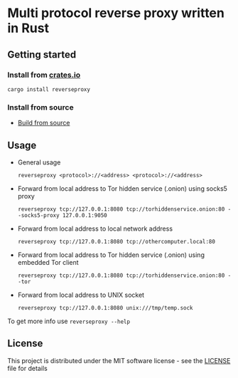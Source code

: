 # Multi protocol reverse proxy written in Rust

## Getting started 

### Install from [crates.io](https://crates.io/crates/reverseproxy)

```
cargo install reverseproxy
```

### Install from source

* [Build from source](doc/build.md) 

## Usage

* General usage

    ```shell
    reverseproxy <protocol>://<address> <protocol>://<address>
    ```

* Forward from local address to Tor hidden service (.onion) using socks5 proxy

    ```shell
    reverseproxy tcp://127.0.0.1:8080 tcp://torhiddenservice.onion:80 --socks5-proxy 127.0.0.1:9050
    ```

* Forward from local address to local network address

    ```shell
    reverseproxy tcp://127.0.0.1:8080 tcp://othercomputer.local:80 
    ```

* Forward from local address to Tor hidden service (.onion) using embedded Tor client

    ```shell
    reverseproxy tcp://127.0.0.1:8080 tcp://torhiddenservice.onion:80 --tor
    ```

* Forward from local address to UNIX socket

    ```shell
    reverseproxy tcp://127.0.0.1:8080 unix:///tmp/temp.sock
    ```

To get more info use `reverseproxy --help`

## License

This project is distributed under the MIT software license - see the [LICENSE](LICENSE) file for details
